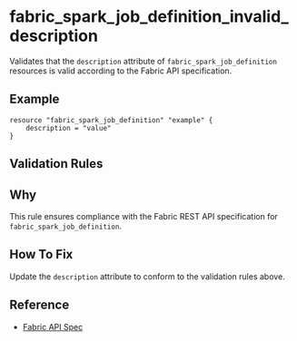# fabric_spark_job_definition_invalid_description

Validates that the `description` attribute of `fabric_spark_job_definition` resources is valid according to the Fabric API specification.

## Example

```hcl
resource "fabric_spark_job_definition" "example" {
    description = "value"
}
```

## Validation Rules



## Why

This rule ensures compliance with the Fabric REST API specification for `fabric_spark_job_definition`.

## How To Fix

Update the `description` attribute to conform to the validation rules above.

## Reference

- [Fabric API Spec](https://github.com/microsoft/fabric-rest-api-specs/tree/main/sparkjobdefinition/definitions.json)
